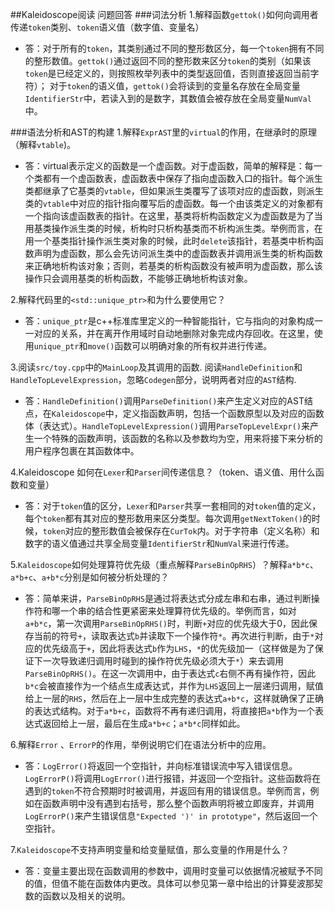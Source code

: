 ##Kaleidoscope阅读 问题回答
###词法分析
1.解释函数`gettok()`如何向调用者传递`token`类别、`token`语义值（数字值、变量名）
- 答：对于所有的`token`，其类别通过不同的整形数区分，每一个`token`拥有不同的整形数值。`gettok()`通过返回不同的整形数来区分`token`的类别（如果该`token`是已经定义的，则按照枚举列表中的类型返回值，否则直接返回当前字符）；
  对于`token`的语义值，`gettok()`会将读到的变量名存放在全局变量`IdentifierStr`中，若读入到的是数字，其数值会被存放在全局变量`NumVal`中。

###语法分析和AST的构建
1.解释`ExprAST`里的`virtual`的作用，在继承时的原理（解释`vtable`)。
- 答：virtual表示定义的函数是一个虚函数。对于虚函数，简单的解释是：每一个类都有一个虚函数表，虚函数表中保存了指向虚函数入口的指针。每个派生类都继承了它基类的`vtable`，但如果派生类覆写了该项对应的虚函数，则派生类的`vtable`中对应的指针指向覆写后的虚函数。每一个由该类定义的对象都有一个指向该虚函数表的指针。在这里，基类将析构函数定义为虚函数是为了当用基类操作派生类的时候，析构时只析构基类而不析构派生类。举例而言，在用一个基类指针操作派生类对象的时候，此时`delete`该指针，若基类中析构函数声明为虚函数，那么会先访问派生类中的虚函数表并调用派生类的析构函数来正确地析构该对象；否则，若基类的析构函数没有被声明为虚函数，那么该操作只会调用基类的析构函数，不能够正确地析构该对象。

2.解释代码里的`<std::unique_ptr>`和为什么要使用它？
- 答：`unique_ptr`是c++标准库里定义的一种智能指针，它与指向的对象构成一一对应的关系，并在离开作用域时自动地删除对象完成内存回收。在这里，使用`unique_ptr`和`move()`函数可以明确对象的所有权并进行传递。

3.阅读`src/toy.cpp`中的`MainLoop`及其调用的函数. 阅读`HandleDefinition`和`HandleTopLevelExpression`，忽略`Codegen`部分，说明两者对应的`AST`结构.
- 答：`HandleDefinition()`调用`ParseDefinition()`来产生定义对应的AST结点，在`Kaleidoscope`中，定义指函数声明，包括一个函数原型以及对应的函数体（表达式）。`HandleTopLevelExpression()`调用`ParseTopLevelExpr()`来产生一个特殊的函数声明，该函数的名称以及参数均为空，用来将接下来分析的用户程序包裹在其函数体中。

4.Kaleidoscope 如何在`Lexer`和`Parser`间传递信息？（token、语义值、用什么函数和变量）
- 答：对于`token`值的区分，`Lexer`和`Parser`共享一套相同的对`token`值的定义，每个`token`都有其对应的整形数用来区分类型。每次调用`getNextToken()`的时候，`token`对应的整形数值会被保存在`CurTok`内。对于字符串（定义名称）和数字的语义值通过共享全局变量`IdentifierStr`和`NumVal`来进行传递。

5.`Kaleidoscope`如何处理算符优先级（重点解释`ParseBinOpRHS`）？解释`a*b*c`、`a*b+c`、`a+b*c`分别是如何被分析处理的？
- 答：简单来讲，`ParseBinOpRHS`是通过将表达式分成左串和右串，通过判断操作符和哪一个串的结合性更紧密来处理算符优先级的。举例而言，如对`a+b*c`，第一次调用`ParseBinOpRHS()`时，判断`+`对应的优先级大于0，因此保存当前的符号`+`，读取表达式`b`并读取下一个操作符`*`。再次进行判断，由于`*`对应的优先级高于`+`，因此将表达式`b`作为`LHS`，`*`的优先级加一（这样做是为了保证下一次导致递归调用时碰到的操作符优先级必须大于`*`）来去调用`ParseBinOpRHS()`。在这一次调用中，由于表达式`c`右侧不再有操作符，因此`b*c`会被直接作为一个结点生成表达式，并作为`LHS`返回上一层递归调用，赋值给上一层的`RHS`，然后在上一层中生成完整的表达式`a+b*c`，这样就确保了正确的表达式结构。对于`a*b+c`，函数将不再有递归调用，将直接把`a*b`作为一个表达式返回给上一层，最后在生成`a*b+c`；`a*b*c`同样如此。

6.解释`Error` 、`ErrorP`的作用，举例说明它们在语法分析中的应用。
- 答：`LogError()`将返回一个空指针，并向标准错误流中写入错误信息。`LogErrorP()`将调用`LogError()`进行报错，并返回一个空指针。这些函数将在遇到的`token`不符合预期时时被调用，并返回有用的错误信息。举例而言，例如在函数声明中没有遇到右括号，那么整个函数声明将被立即废弃，并调用`LogErrorP()`来产生错误信息`"Expected ')' in prototype"`，然后返回一个空指针。

7.`Kaleidoscope`不支持声明变量和给变量赋值，那么变量的作用是什么？
- 答：变量主要出现在函数调用的参数中，调用时变量可以依据情况被赋予不同的值，但值不能在函数体内更改。具体可以参见第一章中给出的计算斐波那契数的函数以及相关的说明。
